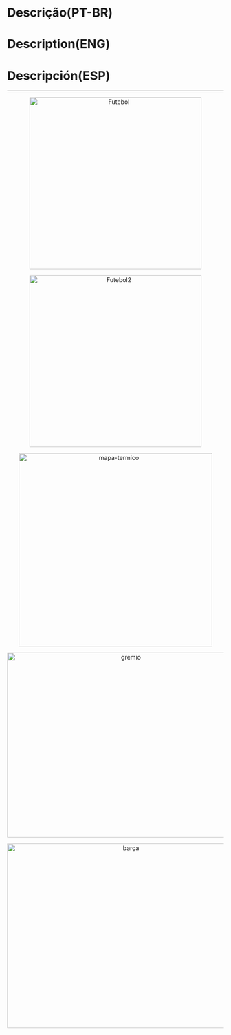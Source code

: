 # Descrição(PT-BR)
# Description(ENG)
# Descripción(ESP)
----------------------------------------------------------------------------------------------------------
<p align="center">   
   <img src="https://github.com/wilmorales21/Scripts/assets/(https://github.com/wilmorales21/Scripts/assets/80546143/5f9527ca-d1be-4541-9277-a3d21cbe9184)" alt="Futebol" height="400">
</p>

<p align="center">   
   <img src="https://github.com/wilmorales21/Scripts/assets/(https://github.com/wilmorales21/Scripts/assets/80546143/c9c9ce21-c513-47df-a3e4-6e4d1d438823)" alt="Futebol2" height="400">
</p>

<p align="center">
   <img src="https://github.com/wilmorales21/Scripts/assets/80546143/95c224c7-3326-4c43-9d87-193fff25f415" alt="mapa-termico" height="450">
</p>

<p align="center">
   <img src="https://github.com/wilmorales21/Scripts/assets/80546143/f843a4f5-891e-4f62-8e60-520ed12e2797" alt="gremio" height="430" width="560">
</p>

<p align="center">
   <img src="https://github.com/wilmorales21/Scripts/assets/80546143/c02f3172-0612-4363-9413-65b47a55d8c5" alt="barça" height="430" width="560">
</p>
